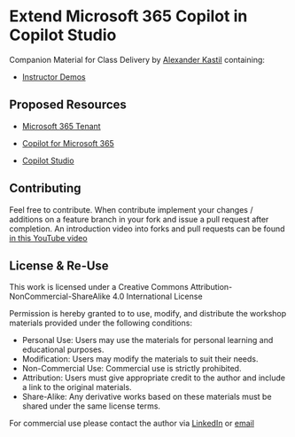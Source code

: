 # Extend Microsoft 365 Copilot in Copilot Studio

Companion Material for Class Delivery by [Alexander Kastil](https://www.linkedin.com/in/alexander-kastil-3bb26511a/) containing:

- [Instructor Demos](./demos)

## Proposed Resources

- [Microsoft 365 Tenant](https://www.microsoft.com/en/microsoft-365/business/compare-all-microsoft-365-business-products?market=af)

- [Copilot for Microsoft 365](https://adoption.microsoft.com/en-us/copilot/)

- [Copilot Studio](https://copilotstudio.microsoft.com/)

## Contributing

Feel free to contribute. When contribute implement your changes / additions on a feature branch in your fork and issue a pull request after completion. An introduction video into forks and pull requests can be found [in this YouTube video](https://www.youtube.com/watch?v=nT8KGYVurIU)

## License & Re-Use

This work is licensed under a Creative Commons Attribution-NonCommercial-ShareAlike 4.0 International License

Permission is hereby granted to to use, modify, and distribute the workshop materials provided under the following conditions:

- Personal Use: Users may use the materials for personal learning and educational purposes.
- Modification: Users may modify the materials to suit their needs.
- Non-Commercial Use: Commercial use is strictly prohibited.
- Attribution: Users must give appropriate credit to the author and include a link to the original materials.
- Share-Alike: Any derivative works based on these materials must be shared under the same license terms.

For commercial use please contact the author via [LinkedIn](https://www.linkedin.com/in/alexander-kastil-3bb26511a/) or [email](mailto:alexander.kastil@integrations.at)
